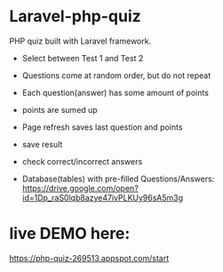 # Laravel-php-quiz
PHP quiz built with Laravel framework.
* Select between Test 1 and Test 2
* Questions come at random order, but do not repeat
* Each question(answer) has some amount of points
* points are sumed up
* Page refresh saves last question and points
* save result 
* check correct/incorrect answers

* Database(tables) with pre-filled Questions/Answers: https://drive.google.com/open?id=1Dp_raS0lqb8azye47ivPLKUy96sA5m3g
# live DEMO here:
https://php-quiz-269513.appspot.com/start
